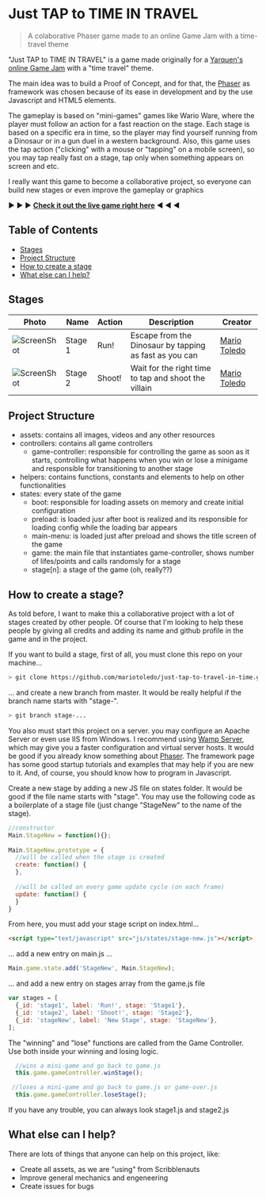 # Just TAP to TIME IN TRAVEL
> A colaborative Phaser game made to an online Game Jam with a time-travel theme

"Just TAP to TIME IN TRAVEL" is a game made originally for a [Yarquen's online Game Jam](https://www.youtube.com/watch?v=GJcB-tKWsJE) with a "time travel" theme.

The main idea was to build a Proof of Concept, and for that, the [Phaser](http://phaser.io/) as framework was chosen because of its ease in development and by the use Javascript and HTML5 elements.

The gameplay is based on "mini-games" games like Wario Ware, where the player must follow an action for a fast reaction on the stage. Each stage is based on a specific era in time, so the player may find yourself running from a Dinosaur or in a gun duel in a western background. Also, this game uses the tap action ("clicking" with a mouse or "tapping" on a mobile screen), so you may tap really fast on a stage, tap only when something appears on screen and etc.

I really want this game to become a collaborative project, so everyone can build new stages or even improve the gameplay or graphics

:arrow_forward: :arrow_forward: :arrow_forward: **[Check it out the live game right here](https://mariotoledo.github.io/just-tap-to-travel-in-time/)** :arrow_backward: :arrow_backward: :arrow_backward:

## Table of Contents

- [Stages](#stages)
- [Project Structure](#project-structure)
- [How to create a stage](#how-to-create-a-stage)
- [What else can I help?](#what-else-can-i-help)

## Stages

| Photo  | Name | Action  | Description | Creator |
| ------------- | ------------- | ------------- | ------------- | ------------- |
| ![ScreenShot](https://mariotoledo.github.io/just-tap-to-travel-in-time/docs/thumb_stage1.jpg) | Stage 1  | Run!  | Escape from the Dinosaur by tapping as fast as you can | [Mario Toledo](https://github.com/mariotoledo)
| ![ScreenShot](https://mariotoledo.github.io/just-tap-to-travel-in-time/docs/thumb_stage2.jpg) | Stage 2  | Shoot!  | Wait for the right time to tap and shoot the villain | [Mario Toledo](https://github.com/mariotoledo)

## Project Structure

- assets: contains all images, videos and any other resources
- controllers: contains all game controllers
  - game-controller: responsible for controlling the game as soon as it starts, controlling what happens when you win or lose a minigame and responsible for transitioning to another stage
- helpers: contains functions, constants and elements to help on other functionalities
- states: every state of the game
  - boot: responsible for loading assets on memory and create initial configuration
  - preload: is loaded jusr after boot is realized and its responsible for loading config while the loading bar appears
  - main-menu: is loaded just after preload and shows the title screen of the game
  - game: the main file that instantiates game-controller, shows number of lifes/points and calls randomsly for a stage
  - stage[n]: a stage of the game (oh, really??)

## How to create a stage?

As told before, I want to make this a collaborative project with a lot of stages created by other people. Of course that I'm looking to help these people by giving all credits and adding its name and github profile in the game and in the project.

If you want to build a stage, first of all, you must clone this repo on your machine...

```bash
> git clone https://github.com/mariotoledo/just-tap-to-travel-in-time.git
```

... and create a new branch from master. It would be really helpful if the branch name starts with "stage-".

```bash
> git branch stage-...
```

You also must start this project on a server. you may configure an Apache Server or even use IIS from Windows. I recommend using [Wamp Server](http://www.wampserver.com/en/), which may give you a faster configuration and virtual server hosts.
It would be good if you already know something about [Phaser](http://phaser.io). The framework page has some good startup tutorials and examples that may help if you are new to it. And, of course, you should know how to program in Javascript.

Create a new stage by adding a new JS file on states folder. It would be good if the file name starts with "stage". You may use the following code as a boilerplate of a stage file (just change "StageNew" to the name of the stage).

```javascript
//constructor
Main.StageNew = function(){};
 
Main.StageNew.prototype = {
  //will be called when the stage is created
  create: function() {
  },
  
  //will be called on every game update cycle (on each frame)
  update: function() {
  }
}
```
From here, you must add your stage script on index.html...

```html
<script type="text/javascript" src="js/states/stage-new.js"></script>
```

... add a new entry on main.js ...

```javascript
Main.game.state.add('StageNew', Main.StageNew);
```
... and add a new entry on stages array from the game.js file

```javascript
var stages = [
  {_id: 'stage1', label: 'Run!', stage: 'Stage1'},
  {_id: 'stage2', label: 'Shoot!', stage: 'Stage2'},
  {_id: 'stageNew', label: 'New Stage', stage: 'StageNew'},
];
```

The "winning" and "lose" functions are called from the Game Controller. Use both inside your winning and losing logic.

```javascript
  //wins a mini-game and go back to game.js
  this.game.gameController.winStage();

 //loses a mini-game and go back to game.js or game-over.js
  this.game.gameController.loseStage();
```

If you have any trouble, you can always look stage1.js and stage2.js

## What else can I help?

There are lots of things that anyone can help on this project, like:
- Create all assets, as we are "using" from Scribblenauts
- Improve general mechanics and engeneering
- Create issues for bugs
